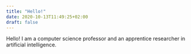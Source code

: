 ```yaml
---
title: "Hello!"
date: 2020-10-13T11:49:25+02:00
draft: false
---
```


Hello! I am a computer science professor and an apprentice researcher in artificial intelligence.
